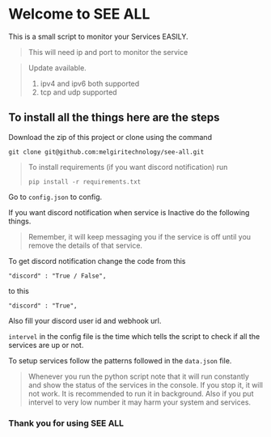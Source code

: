 # Welcome to SEE ALL

This is a small script to monitor your Services EASILY.

> This will need ip and port to monitor the service

>Update available.
>1. ipv4 and ipv6 both supported
>2. tcp and udp supported

## To install all the things here are the steps

Download the zip of this project or clone using the command
```
git clone git@github.com:melgiritechnology/see-all.git
```

>To install requirements (if you want discord notification) run
>
>```
>pip install -r requirements.txt
>```

Go to `config.json` to config.

If you want discord notification when service is Inactive do the following things.

> Remember, it will keep messaging you if the service is off until you remove the details of that service.

To get discord notification change the code from this

```
"discord" : "True / False",
```
to this

```
"discord" : "True",
```

Also fill your discord user id and webhook url.

`intervel` in the config file is the time which tells the script to check if all the services are up or not.

To setup services follow the patterns followed in the `data.json` file.

> Whenever you run the python script note that it will run constantly and show the status of the services in the console. If you stop it, it will not work. It is recommended to run it in background. Also if you put intervel to very low number it may harm your system and services.

### Thank you for using SEE ALL